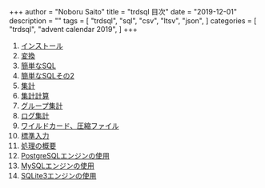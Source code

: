 +++
author = "Noboru Saito"
title = "trdsql 目次"
date = "2019-12-01"
description = ""
tags = [
    "trdsql",
    "sql",
    "csv",
    "ltsv",
    "json",
]
categories = [
    "trdsql",
    "advent calendar 2019",
]
+++

1. [インストール](../01_install)
1. [変換](../02_convert)
1. [簡単なSQL](../03_sql)
1. [簡単なSQLその2](../04_sql2)
1. [集計](../05_aggregate)
1. [集計計算](../06_calculation)
1. [グループ集計](../07_group)
1. [ログ集計](../08_log)
1. [ワイルドカード、圧縮ファイル](../09_wildcard)
1. [標準入力](../10_stdin)
1. [処理の概要](../11_summary)
1. [PostgreSQLエンジンの使用](../12_postgres)
1. [MySQLエンジンの使用](../13_mysql)
1. [SQLite3エンジンの使用](../14_sqlite3)

<!--
1. DBインポート
1. 前処理
1. ライブラリ使用
1. ライブラリ使用インポート
1. ライブラリ使用エクスポート
1. ライブラリ使用slice
1. ライブラリ使用map
1. JSON関数
-->

